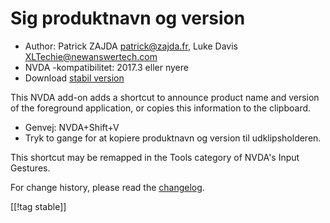 # Sig produktnavn og version #

* Author: Patrick ZAJDA <patrick@zajda.fr>, Luke Davis
  <XLTechie@newanswertech.com>
* NVDA -kompatibilitet: 2017.3 eller nyere
* Download [stabil version][1]

This NVDA add-on adds a shortcut to announce product name and version of the
foreground application, or copies this information to the clipboard.

* Genvej: NVDA+Shift+V
* Tryk to gange for at kopiere produktnavn og version til udklipsholderen.

This shortcut may be remapped in the Tools category of NVDA's Input
Gestures.

For change history, please read the
[changelog](https://github.com/opensourcesys/sayProductNameAndVersion/blob/master/changelog.md#readme).

[[!tag stable]]

[1]:
https://addons.nvda-project.org/files/get.php?file=sayProductNameAndVersion
